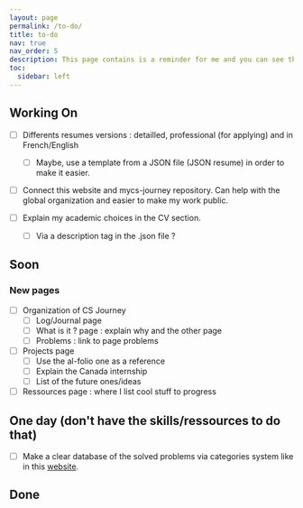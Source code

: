 ```yaml
---
layout: page
permalink: /to-do/
title: to-do
nav: true
nav_order: 5
description: This page contains is a reminder for me and you can see the future things that will come.
toc:
  sidebar: left
---
```


## Working On

- [ ] Differents resumes versions : detailled, professional (for applying) and in French/English
  - [ ] Maybe, use a template from a JSON file (JSON resume) in order to make it easier.

- [ ] Connect this website and mycs-journey repository. Can help with the global organization and easier to make my work public.

- [ ] Explain my academic choices in the CV section.
  - [ ] Via a description tag in the .json file ?

## Soon

### New pages

- [ ] Organization of CS Journey
  - [ ] Log/Journal page
  - [ ] What is it ? page : explain why and the other page
  - [ ] Problems : link to page problems

- [ ] Projects page
  - [ ] Use the al-folio one as a reference
  - [ ] Explain the Canada internship
  - [ ] List of the future ones/ideas

- [ ] Ressources page : where I list cool stuff to progress

## One day (don't have the skills/ressources to do that)

- [ ] Make a clear database of the solved problems via categories system like in this [website](https://youkn0wwho.academy/topic-list). 

## Done 
